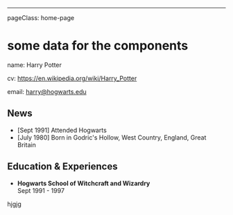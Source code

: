 ---
pageClass: home-page
# some data for the components

name: Harry Potter

cv: https://en.wikipedia.org/wiki/Harry_Potter

email: harry@hogwarts.edu

## News

- [Sept 1991] Attended Hogwarts
- [July 1980] Born in Godric's Hollow, West Country, England, Great Britain


## Education & Experiences

- **Hogwarts School of Witchcraft and Wizardry** <br/>
Sept 1991 - 1997


hjgjg
